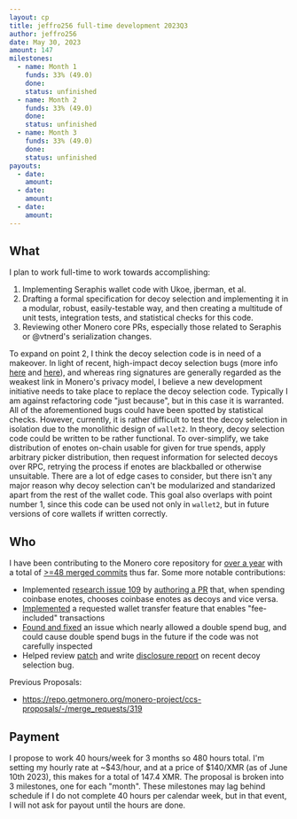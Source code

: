 ```yaml
---
layout: cp
title: jeffro256 full-time development 2023Q3
author: jeffro256
date: May 30, 2023
amount: 147
milestones:
  - name: Month 1
    funds: 33% (49.0)
    done:
    status: unfinished
  - name: Month 2
    funds: 33% (49.0)
    done:
    status: unfinished
  - name: Month 3
    funds: 33% (49.0)
    done:
    status: unfinished
payouts:
  - date:
    amount:
  - date:
    amount:
  - date:
    amount:
---
```


## What

I plan to work full-time to work towards accomplishing:
1. Implementing Seraphis wallet code with Ukoe, jberman, et al.
2. Drafting a formal specification for decoy selection and implementing it in a modular, robust, easily-testable way, and then creating a multitude of unit tests, integration tests, and statistical checks for this code.
3. Reviewing other Monero core PRs, especially those related to Seraphis or @vtnerd's serialization changes.

To expand on point 2, I think the decoy selection code is in need of a makeover. In light of recent, high-impact decoy selection bugs (more info [here](https://www.getmonero.org/2021/09/20/post-mortem-of-decoy-selection-bugs.html) and [here](https://github.com/monero-project/monero/issues/8872)), and whereas ring signatures are generally regarded as the weakest link in Monero's privacy model, I believe a new development initiative needs to take place to replace the decoy selection code. Typically I am against refactoring code "just because", but in this case it is warranted. All of the aforementioned bugs could have been spotted by statistical checks. However, currently, it is rather difficult to test the decoy selection in isolation due to the monolithic design of `wallet2`. In theory, decoy selection code could be written to be rather functional. To over-simplify, we take distribution of enotes on-chain usable for given for true spends, apply arbitrary picker distribution, then request information for selected decoys over RPC, retrying the process if enotes are blackballed or otherwise unsuitable. There are a lot of edge cases to consider, but there isn't any major reason why decoy selection can't be modularized and standarized apart from the rest of the wallet code. This goal also overlaps with point number 1, since this code can be used not only in `wallet2`, but in future versions of core wallets if written correctly.

## Who

I have been contributing to the Monero core repository for [over a year](https://github.com/monero-project/monero/pulls?page=2&q=is%3Apr+author%3Ajeffro256) with a total of [>=48 merged commits](https://github.com/monero-project/monero/graphs/contributors?from=2022-01-25&to=2023-05-30&type=c) thus far. Some more notable contributions:

* Implemented [research issue 109](https://github.com/monero-project/research-lab/issues/109) by [authoring a PR](https://github.com/monero-project/monero/pull/8815) that, when spending coinbase enotes, chooses coinbase enotes as decoys and vice versa.
* [Implemented](https://github.com/monero-project/monero/pull/8861) a requested wallet transfer feature that enables "fee-included" transactions
* [Found and fixed](https://github.com/monero-project/monero/pull/8707) an issue which nearly allowed a double spend bug, and could cause double spend bugs in the future if the code was not carefully inspected
* Helped review [patch](https://github.com/monero-project/monero/pull/8794) and write [disclosure report](https://github.com/monero-project/monero/issues/8872) on recent decoy selection bug.

Previous Proposals:
- https://repo.getmonero.org/monero-project/ccs-proposals/-/merge_requests/319

## Payment

I propose to work 40 hours/week for 3 months so 480 hours total. I'm setting my hourly rate at ~$43/hour, and at a price of $140/XMR (as of June 10th 2023), this makes for a total of 147.4 XMR. The proposal is broken into 3 milestones, one for each "month". These milestones may lag behind schedule if I do not complete 40 hours per calendar week, but in that event, I will not ask for payout until the hours are done.

